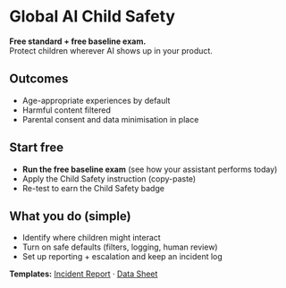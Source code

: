 # Global AI Child Safety

**Free standard + free baseline exam.**  
Protect children wherever AI shows up in your product.

## Outcomes
- Age-appropriate experiences by default
- Harmful content filtered
- Parental consent and data minimisation in place

## Start free
- **Run the free baseline exam** (see how your assistant performs today)
- Apply the Child Safety instruction (copy-paste)
- Re-test to earn the Child Safety badge


## What you do (simple)
- Identify where children might interact
- Turn on safe defaults (filters, logging, human review)
- Set up reporting + escalation and keep an incident log

**Templates:** [Incident Report](templates.md#incident-report-post-release) · [Data Sheet](templates.md#data-sheet-dataset)


